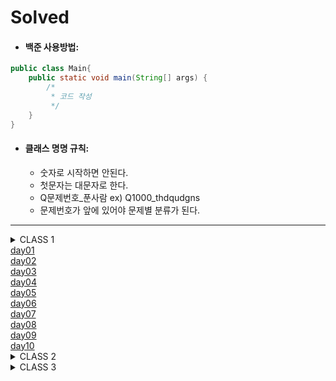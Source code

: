# Solved

- #### 백준 사용방법: 
  
```java
public class Main{
    public static void main(String[] args) {
        /*
         * 코드 작성
         */
    }
}
```

- #### 클래스 명명 규칙:    
  - 숫자로 시작하면 안된다.
  - 첫문자는 대문자로 한다.
  - Q문제번호_푼사람 ex) Q1000_thdqudgns
  - 문제번호가 앞에 있어야 문제별 분류가 된다.

---

<details>
<summary>CLASS 1</summary>
<div markdown="1">
  <a href="https://github.com/SolvedMaster/Solved/tree/master/src/solved/class1/day01">day01</a><br>
  <a href="https://github.com/SolvedMaster/Solved/tree/master/src/solved/class1/day02">day02</a><br>
  <a href="https://github.com/SolvedMaster/Solved/tree/master/src/solved/class1/day03">day03</a><br>
  <a href="https://github.com/SolvedMaster/Solved/tree/master/src/solved/class1/day04">day04</a><br>
  <a href="https://github.com/SolvedMaster/Solved/tree/master/src/solved/class1/day05">day05</a><br>
</div>
</details> 
  <a href="https://github.com/SolvedMaster/Solved/tree/master/src/solved/class2/day01">day01</a><br>
  <a href="https://github.com/SolvedMaster/Solved/tree/master/src/solved/class2/day02">day02</a><br>
  <a href="https://github.com/SolvedMaster/Solved/tree/master/src/solved/class2/day03">day03</a><br>
  <a href="https://github.com/SolvedMaster/Solved/tree/master/src/solved/class2/day04">day04</a><br>
  <a href="https://github.com/SolvedMaster/Solved/tree/master/src/solved/class2/day05">day05</a><br>
  <a href="https://github.com/SolvedMaster/Solved/tree/master/src/solved/class2/day06">day06</a><br>
  <a href="https://github.com/SolvedMaster/Solved/tree/master/src/solved/class2/day07">day07</a><br>
  <a href="https://github.com/SolvedMaster/Solved/tree/master/src/solved/class2/day08">day08</a><br>
  <a href="https://github.com/SolvedMaster/Solved/tree/master/src/solved/class2/day09">day09</a><br>
  <a href="https://github.com/SolvedMaster/Solved/tree/master/src/solved/class2/day10">day10</a><br>
<details>
<summary>CLASS 2</summary>
<div markdown="1">

</div>
</details>   

<details>
<summary>CLASS 3</summary>
<div markdown="1">
  <a href="https://github.com/SolvedMaster/Solved/tree/master/src/solved/class3/day01">day01</a><br>
  <a href="https://github.com/SolvedMaster/Solved/tree/master/src/solved/class3/day02">day02</a><br>
  <a href="https://github.com/SolvedMaster/Solved/tree/master/src/solved/class3/day03">day03</a><br>
  <a href="https://github.com/SolvedMaster/Solved/tree/master/src/solved/class3/day04">day04</a><br>
  <a href="https://github.com/SolvedMaster/Solved/tree/master/src/solved/class3/day05">day05</a><br>
  <a href="https://github.com/SolvedMaster/Solved/tree/master/src/solved/class3/day06">day06</a><br>
  <a href="https://github.com/SolvedMaster/Solved/tree/master/src/solved/class3/day07">day07</a><br>
  <a href="https://github.com/SolvedMaster/Solved/tree/master/src/solved/class3/day08">day08</a><br>
  <a href="https://github.com/SolvedMaster/Solved/tree/master/src/solved/class3/day09">day09</a><br>
  <a href="https://github.com/SolvedMaster/Solved/tree/master/src/solved/class3/day10">day10</a><br>
  <a href="https://github.com/SolvedMaster/Solved/tree/master/src/solved/class3/day11">day11</a><br>
  <a href="https://github.com/SolvedMaster/Solved/tree/master/src/solved/class3/day12">day12</a><br>
  <a href="https://github.com/SolvedMaster/Solved/tree/master/src/solved/class3/day13">day13</a><br>
  <a href="https://github.com/SolvedMaster/Solved/tree/master/src/solved/class3/day14">day14</a><br>
  <a href="https://github.com/SolvedMaster/Solved/tree/master/src/solved/class3/day15">day15</a><br>
  <a href="https://github.com/SolvedMaster/Solved/tree/master/src/solved/class3/day16">day16</a><br>
</div>
</details>  

